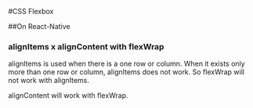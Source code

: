 #CSS Flexbox

##On React-Native

### alignItems x alignContent with flexWrap

alignItems is used when there is a one row or column. When it exists only more than one row or column, alignItems does not work. So flexWrap will not work with alignItems.

alignContent will work with flexWrap.

